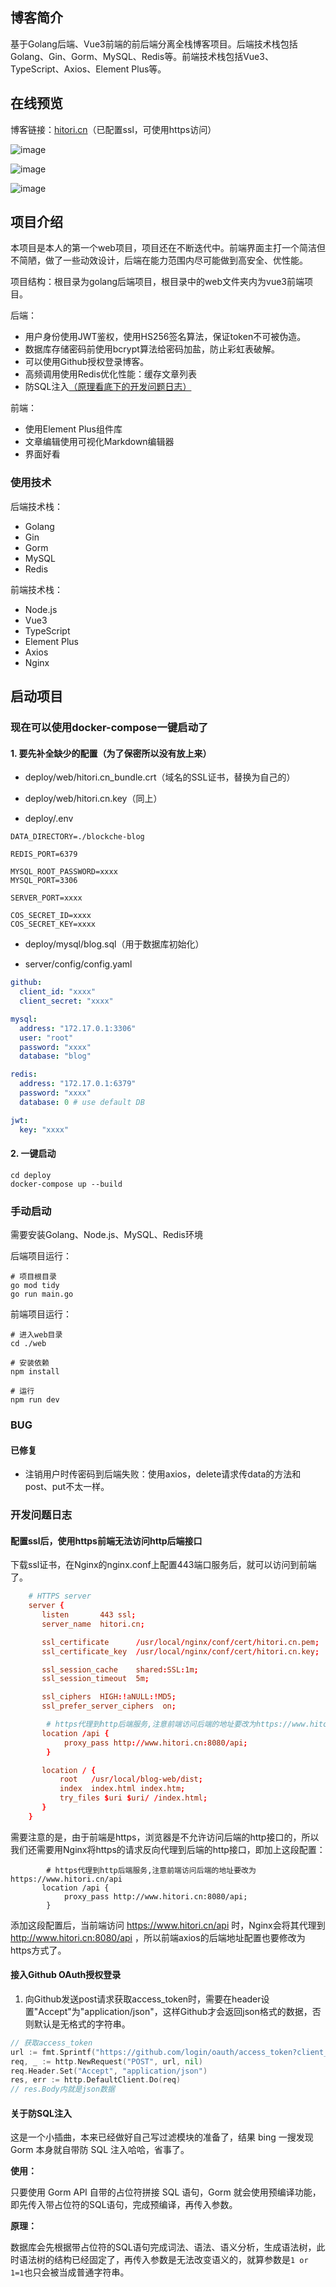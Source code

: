 ## 博客简介

基于Golang后端、Vue3前端的前后端分离全栈博客项目。后端技术栈包括Golang、Gin、Gorm、MySQL、Redis等。前端技术栈包括Vue3、TypeScript、Axios、Element Plus等。

## 在线预览

博客链接：[hitori.cn](https://www.hitori.cn)（已配置ssl，可使用https访问）

![image](https://github.com/blockcheDev/blog-web/assets/89156012/afb8b63b-88c9-423a-abfd-27b5a590a7b1)

![image](https://github.com/blockcheDev/blog-web/assets/89156012/2961969d-f0a8-412b-b177-12b3659126ea)

![image](https://github.com/blockcheDev/blog-web/assets/89156012/c607b701-79ff-40ea-9e2d-ad60252c8124)

## 项目介绍

本项目是本人的第一个web项目，项目还在不断迭代中。前端界面主打一个简洁但不简陋，做了一些动效设计，后端在能力范围内尽可能做到高安全、优性能。

项目结构：根目录为golang后端项目，根目录中的web文件夹内为vue3前端项目。

后端：

- 用户身份使用JWT鉴权，使用HS256签名算法，保证token不可被伪造。
- 数据库存储密码前使用bcrypt算法给密码加盐，防止彩虹表破解。
- 可以使用Github授权登录博客。
- 高频调用使用Redis优化性能：缓存文章列表
- 防SQL注入[（原理看底下的开发问题日志）](#SQL)

前端：

- 使用Element Plus组件库
- 文章编辑使用可视化Markdown编辑器
- 界面好看

### 使用技术

后端技术栈：

- Golang
- Gin
- Gorm
- MySQL
- Redis

前端技术栈：

- Node.js
- Vue3
- TypeScript
- Element Plus
- Axios
- Nginx

## 启动项目

### 现在可以使用docker-compose一键启动了

#### 1. 要先补全缺少的配置（为了保密所以没有放上来）

- deploy/web/hitori.cn_bundle.crt（域名的SSL证书，替换为自己的）
- deploy/web/hitori.cn.key（同上）

- deploy/.env
```
DATA_DIRECTORY=./blockche-blog

REDIS_PORT=6379

MYSQL_ROOT_PASSWORD=xxxx
MYSQL_PORT=3306

SERVER_PORT=xxxx

COS_SECRET_ID=xxxx
COS_SECRET_KEY=xxxx
```

- deploy/mysql/blog.sql（用于数据库初始化）

- server/config/config.yaml
```yaml
github:
  client_id: "xxxx"
  client_secret: "xxxx"

mysql:
  address: "172.17.0.1:3306"
  user: "root"
  password: "xxxx"
  database: "blog"

redis:
  address: "172.17.0.1:6379"
  password: "xxxx"
  database: 0 # use default DB

jwt:
  key: "xxxx"
```

#### 2. 一键启动

```shell
cd deploy
docker-compose up --build
```


### 手动启动

需要安装Golang、Node.js、MySQL、Redis环境

后端项目运行：

```shell
# 项目根目录
go mod tidy
go run main.go
```

前端项目运行：

```shell
# 进入web目录
cd ./web

# 安装依赖
npm install

# 运行
npm run dev
```

### BUG

#### 已修复

- 注销用户时传密码到后端失败：使用axios，delete请求传data的方法和post、put不太一样。



### 开发问题日志

#### 配置ssl后，使用https前端无法访问http后端接口

下载ssl证书，在Nginx的nginx.conf上配置443端口服务后，就可以访问到前端了。

```conf
    # HTTPS server
    server {
       listen       443 ssl;
       server_name  hitori.cn;

       ssl_certificate      /usr/local/nginx/conf/cert/hitori.cn.pem;
       ssl_certificate_key  /usr/local/nginx/conf/cert/hitori.cn.key;

       ssl_session_cache    shared:SSL:1m;
       ssl_session_timeout  5m;

       ssl_ciphers  HIGH:!aNULL:!MD5;
       ssl_prefer_server_ciphers  on;

        # https代理到http后端服务,注意前端访问后端的地址要改为https://www.hitori.cn/api
       location /api {
            proxy_pass http://www.hitori.cn:8080/api;
        }

       location / {
           root   /usr/local/blog-web/dist;
           index  index.html index.htm;
           try_files $uri $uri/ /index.html;
       }
    }
```

需要注意的是，由于前端是https，浏览器是不允许访问后端的http接口的，所以我们还需要用Nginx将https的请求反向代理到后端的http接口，即加上这段配置：

```
        # https代理到http后端服务,注意前端访问后端的地址要改为https://www.hitori.cn/api
       location /api {
            proxy_pass http://www.hitori.cn:8080/api;
        }
```

添加这段配置后，当前端访问 https://www.hitori.cn/api 时，Nginx会将其代理到 http://www.hitori.cn:8080/api ，所以前端axios的后端地址配置也要修改为https方式了。



#### 接入Github OAuth授权登录

1. 向Github发送post请求获取access_token时，需要在header设置"Accept"为"application/json"，这样Github才会返回json格式的数据，否则默认是无格式的字符串。

```go
// 获取access_token
url := fmt.Sprintf("https://github.com/login/oauth/access_token?client_id=%s&client_secret=%s&code=%s", client_id, client_secret, code)
req, _ := http.NewRequest("POST", url, nil)
req.Header.Set("Accept", "application/json")
res, err := http.DefaultClient.Do(req)
// res.Body内就是json数据
```



#### 关于防SQL注入<a id="SQL"></a>

这是一个小插曲，本来已经做好自己写过滤模块的准备了，结果 bing 一搜发现 Gorm 本身就自带防 SQL 注入哈哈，省事了。

**使用：**

只要使用 Gorm API 自带的占位符拼接 SQL 语句，Gorm 就会使用预编译功能，即先传入带占位符的SQL语句，完成预编译，再传入参数。

**原理：**

数据库会先根据带占位符的SQL语句完成词法、语法、语义分析，生成语法树，此时语法树的结构已经固定了，再传入参数是无法改变语义的，就算参数是`1 or 1=1`也只会被当成普通字符串。
